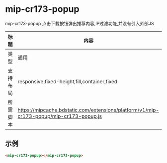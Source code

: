 # mip-cr173-popup

mip-cr173-popup 点击下载按钮弹出推荐内容,IP过滤功能,并没有引入外部JS

标题|内容
----|----
类型|通用
支持布局|responsive,fixed-height,fill,container,fixed
所需脚本|https://mipcache.bdstatic.com/extensions/platform/v1/mip-cr173-popup/mip-cr173-popup.js

## 示例

```html
<mip-cr173-popup></mip-cr173-popup>
```





